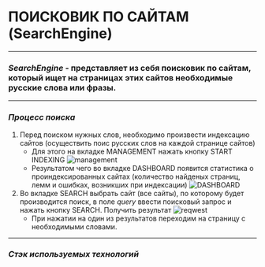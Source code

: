 #                ПОИСКОВИК ПО САЙТАМ (SearchEngine)
_ _ _ _ _
### *SearchEngine* - представляет из себя поисковик по сайтам, который ищет на страницах этих сайтов необходимые русские слова или фразы.
_ _ _ _ _
### *Процесс поиска*
1. Перед поиском нужных слов, необходимо произвести индексацию сайтов (осуществить поис русских слов на каждой странице сайтов)
   + Для этого на вкладке MANAGEMENT нажать кнопку START INDEXING ![management](https://drive.google.com/file/d/15dsVdnn-4qy-lm3uH1mLUSzqNGHzbpBV/view?usp=drive_link)
   + Результатом чего во вкладке DASHBOARD появится статистика о проиндексированных сайтах (количество найденых страниц, лемм и ошибках, возникших при индексации) ![DASHBOARD](https://drive.google.com/file/d/1yCvG4k9czKlnzrIar0rp8XsTJW6ZIIQD/view?usp=sharing)
2. Во вкладке SEARCH выбрать сайт (все сайты), по которому будет производится поиcк, в поле *query* ввести поисковый запрос и нажать кнопку SEARCH. Получить результат ![reqwest](https://drive.google.com/file/d/1ec3kXB2z7WPo0HcLom9fnu7Tg8pkRpuR/view?usp=sharing)
   + При нажатии на один из результатов переходим на страницу с необходимыми словами.
_ _ _ _ _
### *Cтэк используемых технологий*
